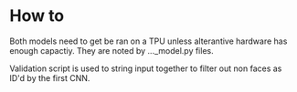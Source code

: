 # How to

Both models need to get be ran on a TPU unless alterantive hardware has enough capactiy. They are noted by ..._model.py files.

Validation script is used to string input together to filter out non faces as ID'd by the first CNN.


